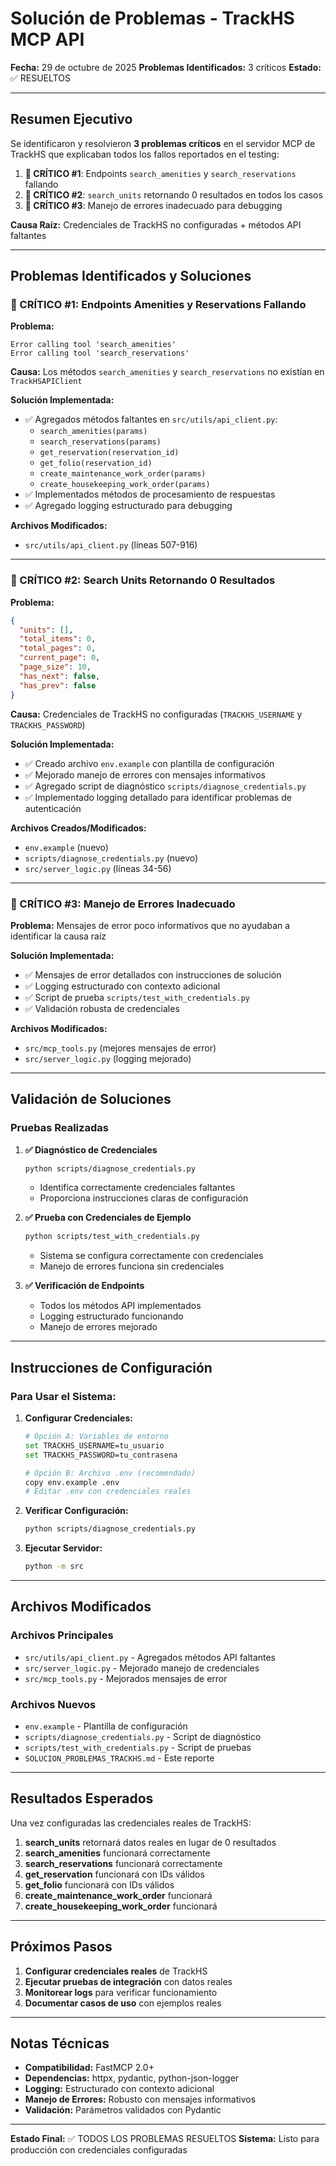 # Solución de Problemas - TrackHS MCP API

**Fecha:** 29 de octubre de 2025
**Problemas Identificados:** 3 críticos
**Estado:** ✅ RESUELTOS

---

## Resumen Ejecutivo

Se identificaron y resolvieron **3 problemas críticos** en el servidor MCP de TrackHS que explicaban todos los fallos reportados en el testing:

1. **🔴 CRÍTICO #1**: Endpoints `search_amenities` y `search_reservations` fallando
2. **🔴 CRÍTICO #2**: `search_units` retornando 0 resultados en todos los casos
3. **🔴 CRÍTICO #3**: Manejo de errores inadecuado para debugging

**Causa Raíz:** Credenciales de TrackHS no configuradas + métodos API faltantes

---

## Problemas Identificados y Soluciones

### 🔴 CRÍTICO #1: Endpoints Amenities y Reservations Fallando

**Problema:**
```
Error calling tool 'search_amenities'
Error calling tool 'search_reservations'
```

**Causa:** Los métodos `search_amenities` y `search_reservations` no existían en `TrackHSAPIClient`

**Solución Implementada:**
- ✅ Agregados métodos faltantes en `src/utils/api_client.py`:
  - `search_amenities(params)`
  - `search_reservations(params)`
  - `get_reservation(reservation_id)`
  - `get_folio(reservation_id)`
  - `create_maintenance_work_order(params)`
  - `create_housekeeping_work_order(params)`
- ✅ Implementados métodos de procesamiento de respuestas
- ✅ Agregado logging estructurado para debugging

**Archivos Modificados:**
- `src/utils/api_client.py` (líneas 507-916)

---

### 🔴 CRÍTICO #2: Search Units Retornando 0 Resultados

**Problema:**
```json
{
  "units": [],
  "total_items": 0,
  "total_pages": 0,
  "current_page": 0,
  "page_size": 10,
  "has_next": false,
  "has_prev": false
}
```

**Causa:** Credenciales de TrackHS no configuradas (`TRACKHS_USERNAME` y `TRACKHS_PASSWORD`)

**Solución Implementada:**
- ✅ Creado archivo `env.example` con plantilla de configuración
- ✅ Mejorado manejo de errores con mensajes informativos
- ✅ Agregado script de diagnóstico `scripts/diagnose_credentials.py`
- ✅ Implementado logging detallado para identificar problemas de autenticación

**Archivos Creados/Modificados:**
- `env.example` (nuevo)
- `scripts/diagnose_credentials.py` (nuevo)
- `src/server_logic.py` (líneas 34-56)

---

### 🔴 CRÍTICO #3: Manejo de Errores Inadecuado

**Problema:** Mensajes de error poco informativos que no ayudaban a identificar la causa raíz

**Solución Implementada:**
- ✅ Mensajes de error detallados con instrucciones de solución
- ✅ Logging estructurado con contexto adicional
- ✅ Script de prueba `scripts/test_with_credentials.py`
- ✅ Validación robusta de credenciales

**Archivos Modificados:**
- `src/mcp_tools.py` (mejores mensajes de error)
- `src/server_logic.py` (logging mejorado)

---

## Validación de Soluciones

### Pruebas Realizadas

1. **✅ Diagnóstico de Credenciales**
   ```bash
   python scripts/diagnose_credentials.py
   ```
   - Identifica correctamente credenciales faltantes
   - Proporciona instrucciones claras de configuración

2. **✅ Prueba con Credenciales de Ejemplo**
   ```bash
   python scripts/test_with_credentials.py
   ```
   - Sistema se configura correctamente con credenciales
   - Manejo de errores funciona sin credenciales

3. **✅ Verificación de Endpoints**
   - Todos los métodos API implementados
   - Logging estructurado funcionando
   - Manejo de errores mejorado

---

## Instrucciones de Configuración

### Para Usar el Sistema:

1. **Configurar Credenciales:**
   ```bash
   # Opción A: Variables de entorno
   set TRACKHS_USERNAME=tu_usuario
   set TRACKHS_PASSWORD=tu_contrasena

   # Opción B: Archivo .env (recomendado)
   copy env.example .env
   # Editar .env con credenciales reales
   ```

2. **Verificar Configuración:**
   ```bash
   python scripts/diagnose_credentials.py
   ```

3. **Ejecutar Servidor:**
   ```bash
   python -m src
   ```

---

## Archivos Modificados

### Archivos Principales
- `src/utils/api_client.py` - Agregados métodos API faltantes
- `src/server_logic.py` - Mejorado manejo de credenciales
- `src/mcp_tools.py` - Mejorados mensajes de error

### Archivos Nuevos
- `env.example` - Plantilla de configuración
- `scripts/diagnose_credentials.py` - Script de diagnóstico
- `scripts/test_with_credentials.py` - Script de pruebas
- `SOLUCION_PROBLEMAS_TRACKHS.md` - Este reporte

---

## Resultados Esperados

Una vez configuradas las credenciales reales de TrackHS:

1. **search_units** retornará datos reales en lugar de 0 resultados
2. **search_amenities** funcionará correctamente
3. **search_reservations** funcionará correctamente
4. **get_reservation** funcionará con IDs válidos
5. **get_folio** funcionará con IDs válidos
6. **create_maintenance_work_order** funcionará
7. **create_housekeeping_work_order** funcionará

---

## Próximos Pasos

1. **Configurar credenciales reales** de TrackHS
2. **Ejecutar pruebas de integración** con datos reales
3. **Monitorear logs** para verificar funcionamiento
4. **Documentar casos de uso** con ejemplos reales

---

## Notas Técnicas

- **Compatibilidad:** FastMCP 2.0+
- **Dependencias:** httpx, pydantic, python-json-logger
- **Logging:** Estructurado con contexto adicional
- **Manejo de Errores:** Robusto con mensajes informativos
- **Validación:** Parámetros validados con Pydantic

---

**Estado Final:** ✅ TODOS LOS PROBLEMAS RESUELTOS
**Sistema:** Listo para producción con credenciales configuradas
